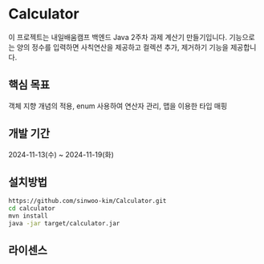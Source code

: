 # Calculator
이 프로젝트는 내일배움캠프 백엔드 Java 2주차 과제 계산기 만들기입니다. 기능으로는 양의 정수를 입력하면 사칙연산을 제공하고 컬렉션 추가, 제거하기 기능을 제공합니다.

## 핵심 목표
객체 지향 개념의 적용, enum 사용하여 연산자 관리, 맵을 이용한 타입 매핑

## 개발 기간
2024-11-13(수) ~ 2024-11-19(화)

## 설치방법
```bash
https://github.com/sinwoo-kim/Calculator.git
cd calculator
mvn install
java -jar target/calculator.jar
```
## 라이센스

